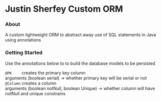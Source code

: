 # Justin Sherfey Custom ORM

### About

A custom lightweight ORM to abstract away use of SQL statements in Java using annotations

### Getting Started

Use the annotations below to to build the database models to be persisted

`@PK    `  creates the primary key column <br>
  arguments (boolean serial) -> whether primary key will be serial or not
`@Column`  creates a column  <br>
  arguments (boolean notNull, boolean Unique) -> whether column will have notNull and unique constrains 

